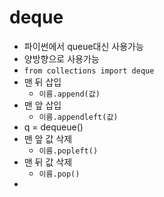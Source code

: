 # deque

- 파이썬에서 queue대신 사용가능
- 양방향으로 사용가능
- `from collections import deque`
- 맨 뒤 삽입
  - `이름.append(값)`
- 맨 앞 삽입
  - `이름.appendleft(값)`
- q = dequeue()
- 맨 앞 값 삭제
  - `이름.popleft()`
- 맨 뒤 값 삭제
  - `이름.pop()`
- 